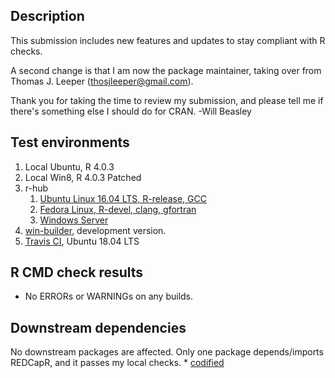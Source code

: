 Description
-----------------------------------------------

This submission includes new features and updates to stay compliant with R checks.

A second change is that I am now the package maintainer, taking over from Thomas J. Leeper (thosjleeper@gmail.com).

Thank you for taking the time to review my submission, and please tell me if there's something else I should do for CRAN.  -Will Beasley


Test environments
-----------------------------------------------

1. Local Ubuntu, R 4.0.3
1. Local Win8, R 4.0.3 Patched
1. r-hub
    1. [Ubuntu Linux 16.04 LTS, R-release, GCC](https://builder.r-hub.io/status/REDCapR_0.10.2.9006.tar.gz-71151f2f04454bc18c16430e5d62610b)
    1. [Fedora Linux, R-devel, clang, gfortran](https://builder.r-hub.io/status/REDCapR_0.10.2.9006.tar.gz-2f619028b765442f9dc1c34373443d2a)
    1. [Windows Server](https://builder.r-hub.io/status/REDCapR_0.10.2.9006.tar.gz-80133501925a411da4c3cf3be8205e29)
1. [win-builder](https://win-builder.r-project.org/xYyWrC1uFjXH), development version.
1. [Travis CI](https://travis-ci.org/github/IQSS/dataverse-client-r), Ubuntu 18.04 LTS


R CMD check results
-----------------------------------------------

* No ERRORs or WARNINGs on any builds.


Downstream dependencies
-----------------------------------------------

No downstream packages are affected.  Only one package depends/imports REDCapR, and it passes my local checks.
    * [codified](https://CRAN.R-project.org/package=codified)
